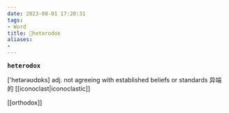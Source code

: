 ```yaml
---
date: 2023-08-01 17:20:31
tags: 
- Word
title: 📖heterodox
aliases: 
- 
---
```


<pre><strong>heterodox</strong></pre>

['hetərəʊdɒks]
adj. not agreeing with established beliefs or standards 异端的
[[iconoclast|iconoclastic]]

[[orthodox]]